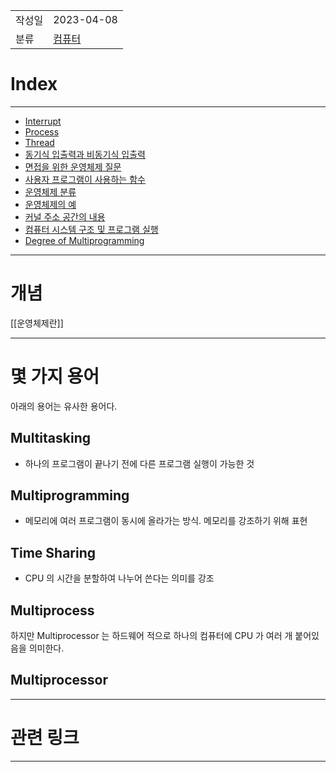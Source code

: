 |             |                     |
|:------------|:--------------------|
| 작성일         | 2023-04-08 |
|   분류        |       [컴퓨터](../컴퓨터.md)             |

# Index
---
- [Interrupt](Interrupt.md)
- [Process](Process.md)
- [Thread](Thread.md)
- [동기식 입출력과 비동기식 입출력](동기식%20입출력과%20비동기식%20입출력.md)
- [면접을 위한 운영체제 질문](면접을%20위한%20운영체제%20질문.md)
- [사용자 프로그램이 사용하는 함수](사용자%20프로그램이%20사용하는%20함수.md)
- [운영체제 분류](운영체제%20분류.md)
- [운영체제의 예](운영체제의%20예.md)
- [커널 주소 공간의 내용](커널%20주소%20공간의%20내용.md)
- [컴퓨터 시스템 구조 및 프로그램 실행](컴퓨터%20시스템%20구조%20및%20프로그램%20실행.md)
- [Degree of Multiprogramming](Degree%20of%20Multiprogramming.md)

---
# 개념

[[운영체제란]]

---
# 몇 가지 용어

아래의 용어는 유사한 용어다.

## Multitasking
- 하나의 프로그램이  끝나기 전에 다른 프로그램 실행이 가능한 것
## Multiprogramming
- 메모리에 여러 프로그램이 동시에 올라가는 방식. 메모리를 강조하기 위해 표현
## Time Sharing
- CPU 의 시간을 분할하여 나누어 쓴다는 의미를 강조
## Multiprocess

하지만 Multiprocessor 는 하드웨어 적으로 하나의 컴퓨터에 CPU 가 여러 개 붙어있음을 의미한다.

## Multiprocessor



---

# 관련 링크

---

